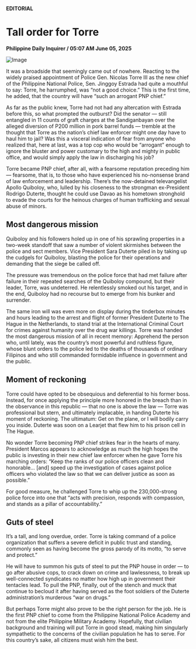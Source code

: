 **EDITORIAL**

# Tall order for Torre

****Philippine Daily Inquirer / 05:07 AM June 05, 2025****

![Image](https://raw.githubusercontent.com/github-jl14/scrapy_api/refs/heads/main/images/editorial06052025.png)



It was a broadside that seemingly came out of nowhere. Reacting to the widely praised appointment of Police Gen. Nicolas Torre III as the new chief of the Philippine National Police, Sen. Jinggoy Estrada had quite a mouthful to say: Torre, he harrumphed, was “not a good choice.” This is the first time, he added, that the country will have “such an arrogant PNP chief.”

As far as the public knew, Torre had not had any altercation with Estrada before this, so what prompted the outburst? Did the senator — still entangled in 11 counts of graft charges at the Sandiganbayan over the alleged diversion of P200 million in pork barrel funds — tremble at the thought that Torre as the nation’s chief law enforcer might one day have to haul him to jail? Was this a visceral indication of fear from anyone who realized that, here at last, was a top cop who would be “arrogant” enough to ignore the bluster and power customary to the high and mighty in public office, and would simply apply the law in discharging his job?

Torre became PNP chief, after all, with a fearsome reputation preceding him — fearsome, that is, to those who have experienced his no-nonsense brand of law enforcement and leadership. There’s the now-detained televangelist Apollo Quiboloy, who, lulled by his closeness to the strongman ex-President Rodrigo Duterte, thought he could use Davao as his hometown stronghold to evade the courts for the heinous charges of human trafficking and sexual abuse of minors.

## Most dangerous mission

Quiboloy and his followers holed up in one of his sprawling properties in a two-week standoff that saw a number of violent skirmishes between the police and sect members. Vice President Sara Duterte piled in by taking up the cudgels for Quiboloy, blasting the police for their operations and demanding that the siege be called off.

The pressure was tremendous on the police force that had met failure after failure in their repeated searches of the Quiboloy compound, but their leader, Torre, was undeterred. He relentlessly smoked out his target, and in the end, Quiboloy had no recourse but to emerge from his bunker and surrender.

The same iron will was even more on display during the tinderbox minutes and hours leading to the arrest and flight of former President Duterte to The Hague in the Netherlands, to stand trial at the International Criminal Court for crimes against humanity over the drug war killings. Torre was handed the most dangerous mission of all in recent memory: Apprehend the person who, until lately, was the country’s most powerful and ruthless figure, whose blunt orders to the police led to the deaths of thousands of ordinary Filipinos and who still commanded formidable influence in government and the public.

## Moment of reckoning

Torre could have opted to be obsequious and deferential to his former boss. Instead, for once applying the principle more honored in the breach than in the observance in this republic — that no one is above the law — Torre was professional but stern, and ultimately implacable, in handing Duterte his moment of reckoning. The ultimatum: Get on the plane, or I will bodily carry you inside. Duterte was soon on a Learjet that flew him to his prison cell in The Hague.

No wonder Torre becoming PNP chief strikes fear in the hearts of many. President Marcos appears to acknowledge as much the high hopes the public is investing in their new chief law enforcer when he gave Torre his marching orders: “Keep the ranks of our police officers clean and honorable… [and] speed up the investigation of cases against police officers who violated the law so that we can deliver justice as soon as possible.”

For good measure, he challenged Torre to whip up the 230,000-strong police force into one that “acts with precision, responds with compassion, and stands as a pillar of accountability.”

## Guts of steel

It’s a tall, and long overdue, order. Torre is taking command of a police organization that suffers a severe deficit in public trust and standing, commonly seen as having become the gross parody of its motto, “to serve and protect.”

He will have to summon his guts of steel to put the PNP house in order — to go after abusive cops, to crack down on crime and lawlessness, to break up well-connected syndicates no matter how high up in government their tentacles lead. To pull the PNP, finally, out of the stench and muck that continue to becloud it after having served as the foot soldiers of the Duterte administration’s murderous “war on drugs.”

But perhaps Torre might also prove to be the right person for the job. He is the first PNP chief to come from the Philippine National Police Academy and not from the elite Philippine Military Academy. Hopefully, that civilian background and training will put Torre in good stead, making him singularly sympathetic to the concerns of the civilian population he has to serve. For this country’s sake, all citizens must wish him the best.